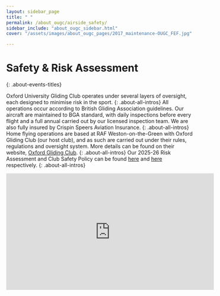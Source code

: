 ```yaml
---
layout: sidebar_page
title: " "
permalink: /about_ougc/airside_safety/
sidebar_include: "about_ougc_sidebar.html"
cover: "/assets/images/about_ougc_pages/2017_maintenance-OUGC_FEF.jpg"

---
```


<title>Airside Safety - OUGC</title>

# Safety & Risk Assessment
{: .about-events-titles}

Oxford University Gliding Club operates under several layers of oversight, each designed to minimise risk in the sport. 
{: .about-all-intros}
All operations occur according to British Gliding Association guidelines. Our aircraft are maintained to BGA standard, with daily inspections before every flight and a full annual carried out by our licensed inspection team. We are also fully insured by Crispin Speers Aviation Insurance.
{: .about-all-intros}
Home flying operations are based at RAF Weston-on-the-Green with Oxford Gliding Club (our host club), and as such are carried out under their rules, regulations and oversight system. More details can be found on their website, [Oxford Gliding Club](https://www.oxfordgliding.com/ "Oxford Gliding Club").
{: .about-all-intros}
Our 2025-26 Risk Assessment and Club Safety Policy can be found [here](/assets/documents/airside_safety/Gliding%20Club%20Risk%20Assessment%202025-2026.docx) and [here](/assets/documents/airside_safety/Gliding%20Club%20Safety%20Policy%202025-2026.docx) respectively.
{: .about-all-intros}


<div class="video-wrapper">
    <iframe width="560" height="315" src="https://www.youtube.com/embed/8S-J1lAQIrY?si=QvM2y68NcszOUNrf" title="YouTube video player" frameborder="0" allow="accelerometer; autoplay; clipboard-write; encrypted-media; gyroscope; picture-in-picture; web-share" referrerpolicy="strict-origin-when-cross-origin" allowfullscreen></iframe>
</div>